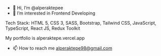 - 👋 Hi, I’m @alperaktepee
- 👀 I’m interested in Frontend Developing


Tech Stack: HTML 5, CSS 3, SASS, Bootstrap, Tailwind CSS, JavaScript, TypeScript, React JS, Redux Toolkit

My portfolio is alperaktepe.vercel.app

- 📫 How to reach me alperaktepe98@gmail.com

<!---
alperaktepee/alperaktepee is a ✨ special ✨ repository because its `README.md` (this file) appears on your GitHub profile.
You can click the Preview link to take a look at your changes.
--->

